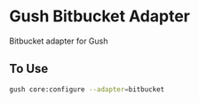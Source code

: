 Gush Bitbucket Adapter
======================

Bitbucket adapter for Gush

## To Use

```sh
gush core:configure --adapter=bitbucket
```
